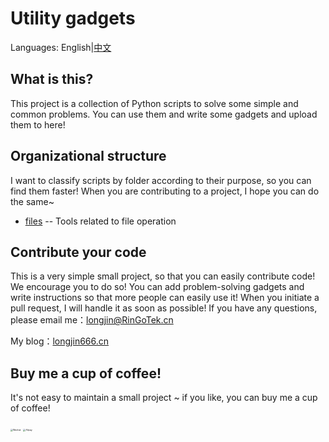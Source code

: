# Utility gadgets

Languages: English|[中文](README_Simplified_Chinese.md)

## What is this?

This project is a collection of Python scripts to solve some simple and common problems. You can use them and write some gadgets and upload them to here!

## Organizational structure

I want to classify scripts by folder according to their purpose, so you can find them faster!
When you are contributing to a project, I hope you can do the same~

- [files](files/) -- Tools related to file operation

## Contribute your code

This is a very simple small project, so that you can easily contribute code! We encourage you to do so!
You can add problem-solving gadgets and write instructions so that more people can easily use it!
When you initiate a pull request, I will handle it as soon as possible!
If you have any questions, please email me：longjin@RinGoTek.cn

My blog：[longjin666.cn](https://longjin666.cn)

## Buy me a cup of coffee!

It's not easy to maintain a small project ~ if you like, you can buy me a cup of coffee!

<img src="https://longjin666.cn/wp-content/uploads/2020/04/reward_qrcode.png" alt="Wechat" style="zoom:25%;" />

<img src="https://longjin666.cn/wp-content/uploads/2021/05/%E5%BE%AE%E4%BF%A1%E5%9B%BE%E7%89%87_20210524171341-edited.jpg" alt="Alipay" style="zoom:25%;" />